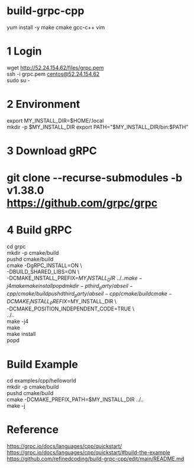 # build-grpc-cpp
yum install -y make cmake gcc-c++ vim    

# 1 Login
wget http://52.24.154.62/files/grpc.pem    
ssh -i grpc.pem centos@52.24.154.62    
sudo su -    
    
# 2 Environment
export MY_INSTALL_DIR=$HOME/.local    
mkdir -p $MY_INSTALL_DIR    
export PATH="$MY_INSTALL_DIR/bin:$PATH"    
    
# 3 Download gRPC
# git clone --recurse-submodules -b v1.38.0 https://github.com/grpc/grpc    
    
# 4 Build gRPC
cd grpc    
mkdir -p cmake/build    
pushd cmake/build    
cmake -DgRPC_INSTALL=ON \    
      -DBUILD_SHARED_LIBS=ON \    
      -DCMAKE_INSTALL_PREFIX=$MY_INSTALL_DIR \    
      ../..    
make -j4    
make    
make install    
popd    
mkdir -p third_party/abseil-cpp/cmake/build    
pushd third_party/abseil-cpp/cmake/build    
cmake -DCMAKE_INSTALL_PREFIX=$MY_INSTALL_DIR \    
      -DCMAKE_POSITION_INDEPENDENT_CODE=TRUE \    
      ../..    
make -j4        
make    
make install    
popd    
    
# Build Example
cd examples/cpp/helloworld    
mkdir -p cmake/build    
pushd cmake/build    
cmake -DCMAKE_PREFIX_PATH=$MY_INSTALL_DIR ../..    
make -j    
    
# Reference
https://grpc.io/docs/languages/cpp/quickstart/    
https://grpc.io/docs/languages/cpp/quickstart/#build-the-example    
https://github.com/refinedcoding/build-grpc-cpp/edit/main/README.md    
